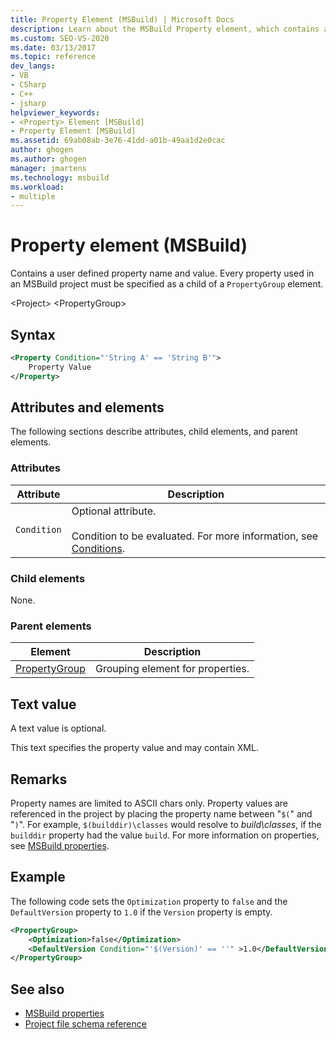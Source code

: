 ```yaml
---
title: Property Element (MSBuild) | Microsoft Docs
description: Learn about the MSBuild Property element, which contains a user-defined property name and value that must be specified as a child of a PropertyGroup element.
ms.custom: SEO-VS-2020
ms.date: 03/13/2017
ms.topic: reference
dev_langs:
- VB
- CSharp
- C++
- jsharp
helpviewer_keywords:
- <Property> Element [MSBuild]
- Property Element [MSBuild]
ms.assetid: 69ab08ab-3e76-41dd-a01b-49aa1d2e0cac
author: ghogen
ms.author: ghogen
manager: jmartens
ms.technology: msbuild
ms.workload:
- multiple
---
```

# Property element (MSBuild)

Contains a user defined property name and value. Every property used in an MSBuild project must be specified as a child of a `PropertyGroup` element.

 \<Project>
 \<PropertyGroup>

## Syntax

```xml
<Property Condition="'String A' == 'String B'">
    Property Value
</Property>
```

## Attributes and elements

 The following sections describe attributes, child elements, and parent elements.

### Attributes

|Attribute|Description|
|---------------|-----------------|
|`Condition`|Optional attribute.<br /><br /> Condition to be evaluated. For more information, see [Conditions](../msbuild/msbuild-conditions.md).|

### Child elements

 None.

### Parent elements

|Element|Description|
|-------------|-----------------|
|[PropertyGroup](../msbuild/propertygroup-element-msbuild.md)|Grouping element for properties.|

## Text value

 A text value is optional.

 This text specifies the property value and may contain XML.

## Remarks

 Property names are limited to ASCII chars only. Property values are referenced in the project by placing the property name between "`$(`" and "`)`". For example, `$(builddir)\classes` would resolve to *build\classes*, if the `builddir` property had the value `build`. For more information on properties, see [MSBuild properties](../msbuild/msbuild-properties.md).

## Example

 The following code sets the `Optimization` property to `false` and the `DefaultVersion` property to `1.0` if the `Version` property is empty.

```xml
<PropertyGroup>
    <Optimization>false</Optimization>
    <DefaultVersion Condition="'$(Version)' == ''" >1.0</DefaultVersion>
</PropertyGroup>
```

## See also

- [MSBuild properties](../msbuild/msbuild-properties.md)
- [Project file schema reference](../msbuild/msbuild-project-file-schema-reference.md)
